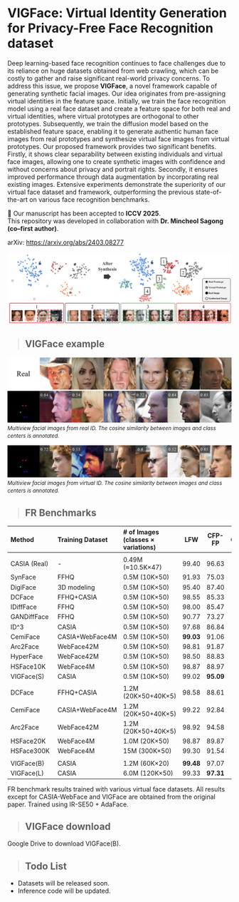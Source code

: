 # **VIGFace: Virtual Identity Generation for Privacy-Free Face Recognition dataset**

Deep learning-based face recognition continues to face challenges due to its reliance on huge datasets obtained from web crawling, which can be costly to gather and raise significant real-world privacy concerns. To address this issue, we propose **VIGFace**, a novel framework capable of generating synthetic facial images. Our idea originates from pre-assigning virtual identities in the feature space. Initially, we train the face recognition model using a real face dataset and create a feature space for both real and virtual identities, where virtual prototypes are orthogonal to other prototypes. 
Subsequently, we train the diffusion model based on the established feature space, enabling it to generate authentic human face images from real prototypes and synthesize virtual face images from virtual prototypes.
Our proposed framework provides two significant benefits. 
Firstly, it shows clear separability between existing individuals and virtual face images, allowing one to create synthetic images with confidence and without concerns about privacy and portrait rights. Secondly, it ensures improved performance through data augmentation by incorporating real existing images. Extensive experiments demonstrate the superiority of our virtual face dataset and framework, outperforming the previous state-of-the-art on various face recognition benchmarks.

📢 Our manuscript has been accepted to **ICCV 2025**.  
This repository was developed in collaboration with **Dr. Mincheol Sagong (co–first author)**.

arXiv: https://arxiv.org/abs/2403.08277

<img src="assets/fig_tsne.jpg"/>

>## VIGFace example

![sample1](assets/multiview_real.png)
![sample1](assets/multiview_concat.gif)
*<small>Multiview facial images from real ID. The cosine similarity between images and class centers is annotated.</small>*

![sample1](assets/multiview_concat0.gif)
*<small>Multiview facial images from virtual ID. The cosine similarity between images and class centers is annotated.</small>*

>## FR Benchmarks
>
| Method               | Training Dataset | \# of Images (classes × variations) | LFW  | CFP-FP           | CPLFW           | AgeDB           |    CALFW        | Avg.            |
| :------------------- | :--------------- | :------------------------------------------------- | :---------------------: | :--------: | :--------: | :--------: | :--------: | :--------: |
|  |  |  |  |  |  |  |  |  |
| CASIA (Real) | -                | 0\.49M (≈10.5K×47)            | 99\.40                  | 96\.63     | 90\.23     | 94\.68     | 93\.70     | 94\.93     |
| SynFace              | FFHQ             | 0\.5M (10K×50)                         | 91\.93                  | 75\.03     | 70\.43     | 61\.63     | 74\.73     | 74\.75     |
| DigiFace             | 3D modeling      | 0\.5M (10K×50)                         | 95\.40                  | 87\.40     | 78\.87     | 76\.97     | 78\.62     | 83\.45     |
| DCFace               | FFHQ+CASIA       | 0\.5M (10K×50)                         | 98\.55                  | 85\.33     | 82\.62     | 89\.70     | 91\.60     | 89\.56     |
| IDiffFace            | FFHQ             | 0\.5M (10K×50)                         | 98\.00                  | 85\.47     | 80\.45     | 86\.43     | 90\.65     | 88\.20     |
| GANDiffFace          | FFHQ             | 0\.5M (10K×50)                         | 90\.77                  | 73\.27     | 72\.32     | 66\.35     | 74\.68     | 75\.48     |
| ID^3             | CASIA            | 0\.5M (10K×50)                         | 97\.68                  | 86\.84     | 82\.77     | 91\.00     | 90\.73     | 89\.80     |
| CemiFace             | CASIA+WebFace4M  | 0\.5M (10K×50)                         | **99\.03**              | 91\.06     | 87\.62     | 91\.33     | 92\.42     | 92\.30     |
| Arc2Face             | WebFace42M       | 0\.5M (10K×50)                         | 98\.81                  | 91\.87     | 85\.16     | 90\.18     | 92\.63     | 91\.73     |
| HyperFace            | WebFace42M       | 0\.5M (10K×50)                         | 98\.50                  | 88\.83     | 84\.23     | 86\.53     | 89\.40     | 89\.50     |
| HSFace10K            | WebFace4M        | 0\.5M (10K×50)                         | 98\.87                  | 88\.97     | 85\.47     | **93\.12** | **93\.57** | 92\.00     |
| VIGFace(S)     | CASIA            | 0\.5M (10K×50)                         | 99\.02                  | **95\.09** | **87\.72** | 90\.95     | 90\.00     | **92\.56** |
|  |  |  |  |  |  |  |  |  |
| DCFace               | FFHQ+CASIA       | 1\.2M (20K×50+40K×5)       | 98\.58                  | 88\.61     | 85\.07     | 90\.97     | 92\.82     | 91\.21     |
| CemiFace             | CASIA+WebFace4M  | 1\.2M (20K×50+40K×5)       | 99\.22                  | 92\.84     | 88\.86     | 92\.13     | 93\.03     | 93\.22     |
| Arc2Face             | WebFace42M       | 1\.2M (20K×50+40K×5)       | 98\.92                  | 94\.58     | 86\.45     | 92\.45     | 93\.33     | 93\.14     |
| HSFace20K            | WebFace4M        | 1\.0M (20K×50)                         | 98\.87                  | 89\.87     | 86\.13     | 93\.85     | 93\.65     | 92\.47     |
| HSFace300K           | WebFace4M        | 15M (300K×50)                          | 99\.30                  | 91\.54     | 87\.70     | **94\.45** | **94\.58** | 93\.52     |
|  |  |  |  |  |  |  |  |  |
| VIGFace(B)     | CASIA            | 1\.2M (60K×20)                          | **99\.48**              | 97\.07     | 90\.15     | 93\.62     | 92\.88     | 94\.64     |
| VIGFace(L)     | CASIA            | 6\.0M (120K×50)                         | 99\.33                  | **97\.31** | **91\.12** | 93\.82     | 92\.95     | **94\.91** |

FR benchmark results trained with various virtual face datasets. All results except for CASIA-WebFace and VIGFace are obtained from the original paper. Trained using IR-SE50 + AdaFace.


>## VIGFace download
Google Drive to download VIGFace(B).
<!-- (https://drive.google.com/file/d/1sV7CNOwVhoXnq6aw5vD0eeTL9TB3birC/view?usp=drive_link) -->


>## Todo List
- Datasets will be released soon.
- Inference code will be updated.

